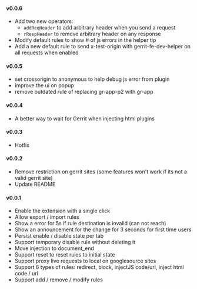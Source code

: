 #### v0.0.6

- Add two new operators:
  - `addReqHeader` to add arbitrary header when you send a request
  - `rRespHeader` to remove arbitrary header on any response
- Modify default rules to show # of js errors in the helper tip
- Add a new default rule to send x-test-origin with gerrit-fe-dev-helper on all requests when enabled

#### v0.0.5

- set crossorigin to anonymous to help debug js error from plugin
- improve the ui on popup
- remove outdated rule of replacing gr-app-p2 with gr-app

#### v0.0.4

- A better way to wait for Gerrit when injecting html plugins

#### v0.0.3

- Hotfix

#### v0.0.2

- Remove restriction on gerrit sites (some features won't work if its not a valid gerrit site)
- Update README

#### v0.0.1

- Enable the extension with a single click
- Allow export / import rules
- Show a error for 5s if rule destination is invalid (can not reach)
- Show an announcement for the change for 3 seconds for first time users
- Persist enable / disable state per tab
- Support temporary disable rule without deleting it
- Move injection to document_end
- Support reset to reset rules to initial state
- Support proxy live requests to local on googlesource sites
- Support 6 types of rules: redirect, block, injectJS code/url, inject html code / url
- Support add / remove / modify rules
